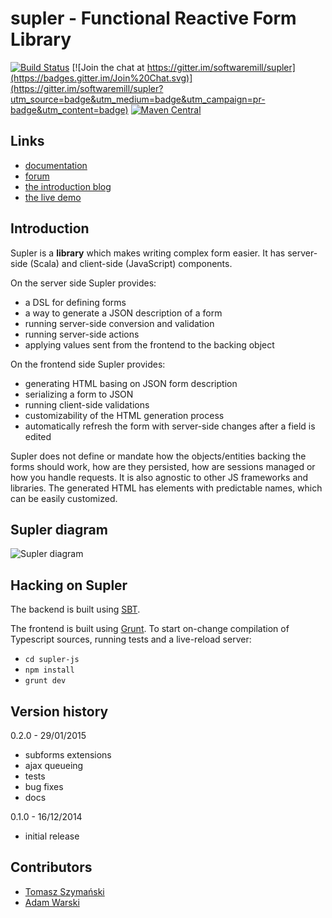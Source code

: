 # supler - Functional Reactive Form Library

[![Build Status](https://travis-ci.org/softwaremill/supler.svg?branch=master)](https://travis-ci.org/softwaremill/supler)
[![Join the chat at https://gitter.im/softwaremill/supler](https://badges.gitter.im/Join%20Chat.svg)](https://gitter.im/softwaremill/supler?utm_source=badge&utm_medium=badge&utm_campaign=pr-badge&utm_content=badge)
[![Maven Central](https://maven-badges.herokuapp.com/maven-central/com.softwaremill.supler/supler_2.11/badge.svg)](https://maven-badges.herokuapp.com/maven-central/com.softwaremill.supler/supler_2.11)

## Links

* [documentation](http://docs.supler.io)
* [forum](https://groups.google.com/forum/#!forum/supler)
* [the introduction blog](http://www.warski.org/blog/2014/09/introducing-supler-a-functional-reactive-form-library/)
* [the live demo](http://supler.softwaremill.com/)

## Introduction

Supler is a **library** which makes writing complex form easier. It has server-side (Scala) and client-side
(JavaScript) components.

On the server side Supler provides:

* a DSL for defining forms
* a way to generate a JSON description of a form
* running server-side conversion and validation
* running server-side actions
* applying values sent from the frontend to the backing object

On the frontend side Supler provides:

* generating HTML basing on JSON form description
* serializing a form to JSON
* running client-side validations
* customizability of the HTML generation process
* automatically refresh the form with server-side changes after a field is edited

Supler does not define or mandate how the objects/entities backing the forms should work, how are they persisted,
how are sessions managed or how you handle requests. It is also agnostic to other JS frameworks and libraries. The
generated HTML has elements with predictable names, which can be easily customized.

## Supler diagram

![Supler diagram](https://raw.githubusercontent.com/softwaremill/supler/master/design/supler%20diagram.png)

## Hacking on Supler

The backend is built using [SBT](http://www.scala-sbt.org).

The frontend is built using [Grunt](http://gruntjs.com). To start on-change compilation of Typescript sources,
running tests and a live-reload server:

* `cd supler-js`
* `npm install`
* `grunt dev`

## Version history

0.2.0 - 29/01/2015

* subforms extensions
* ajax queueing
* tests
* bug fixes
* docs

0.1.0 - 16/12/2014

* initial release

## Contributors

* [Tomasz Szymański](http://twitter.com/szimano)
* [Adam Warski](http://twitter.com/adamwarski)
